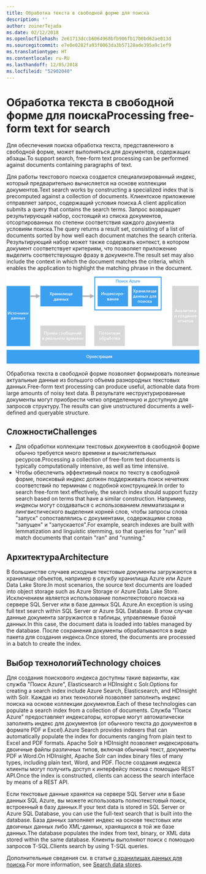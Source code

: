 ```yaml
---
title: Обработка текста в свободной форме для поиска
description: ''
author: zoinerTejada
ms.date: 02/12/2018
ms.openlocfilehash: 2e61713dccb6064968bfb906fb17b0bd62ae013d
ms.sourcegitcommit: e7e0e0282fa93f0063da3b57128ade395a9c1ef9
ms.translationtype: HT
ms.contentlocale: ru-RU
ms.lasthandoff: 12/05/2018
ms.locfileid: "52902040"
---
```

# <a name="processing-free-form-text-for-search"></a><span data-ttu-id="78cf2-102">Обработка текста в свободной форме для поиска</span><span class="sxs-lookup"><span data-stu-id="78cf2-102">Processing free-form text for search</span></span>

<span data-ttu-id="78cf2-103">Для обеспечения поиска обработка текста, представленного в свободной форме, может выполняться для документов, содержащих абзацы.</span><span class="sxs-lookup"><span data-stu-id="78cf2-103">To support search, free-form text processing can be performed against documents containing paragraphs of text.</span></span>

<span data-ttu-id="78cf2-104">Для работы текстового поиска создается специализированный индекс, который предварительно вычисляется на основе коллекции документов.</span><span class="sxs-lookup"><span data-stu-id="78cf2-104">Text search works by constructing a specialized index that is precomputed against a collection of documents.</span></span> <span data-ttu-id="78cf2-105">Клиентское приложение отправляет запрос, содержащий условия поиска.</span><span class="sxs-lookup"><span data-stu-id="78cf2-105">A client application submits a query that contains the search terms.</span></span> <span data-ttu-id="78cf2-106">Запрос возвращает результирующий набор, состоящий из списка документов, отсортированных по степени соответствия каждого документа условиям поиска.</span><span class="sxs-lookup"><span data-stu-id="78cf2-106">The query returns a result set, consisting of a list of documents sorted by how well each document matches the search criteria.</span></span> <span data-ttu-id="78cf2-107">Результирующий набор может также содержать контекст, в котором документ соответствует критериям, что позволяет приложению выделить соответствующую фразу в документе.</span><span class="sxs-lookup"><span data-stu-id="78cf2-107">The result set may also include the context in which the document matches the criteria, which enables the application to highlight the matching phrase in the document.</span></span> 

![](./images/search-pipeline.png)

<span data-ttu-id="78cf2-108">Обработка текста в свободной форме позволяет формировать полезные актуальные данные из большого объема разнородных текстовых данных.</span><span class="sxs-lookup"><span data-stu-id="78cf2-108">Free-form text processing can produce useful, actionable data from large amounts of noisy text data.</span></span> <span data-ttu-id="78cf2-109">В результате неструктурированные документы могут приобрести четко определенную и доступную для запросов структуру.</span><span class="sxs-lookup"><span data-stu-id="78cf2-109">The results can give unstructured documents a well-defined and queryable structure.</span></span>


## <a name="challenges"></a><span data-ttu-id="78cf2-110">Сложности</span><span class="sxs-lookup"><span data-stu-id="78cf2-110">Challenges</span></span>

- <span data-ttu-id="78cf2-111">Для обработки коллекции текстовых документов в свободной форме обычно требуется много времени и вычислительных ресурсов.</span><span class="sxs-lookup"><span data-stu-id="78cf2-111">Processing a collection of free-form text documents is typically computationally intensive, as well as time intensive.</span></span>
- <span data-ttu-id="78cf2-112">Чтобы обеспечить эффективный поиск по тексту в свободной форме, поисковый индекс должен поддерживать поиск нечетких соответствий по терминам с подобной конструкцией.</span><span class="sxs-lookup"><span data-stu-id="78cf2-112">In order to search free-form text effectively, the search index should support fuzzy search based on terms that have a similar construction.</span></span> <span data-ttu-id="78cf2-113">Например, индексы могут создаваться с использованием лемматизации и лингвистического выделения корней слов, чтобы запросы слова "запуск" сопоставлялись с документами, содержащими слова "запущен" и "запускается".</span><span class="sxs-lookup"><span data-stu-id="78cf2-113">For example, search indexes are built with lemmatization and linguistic stemming, so that queries for "run" will match documents that contain "ran" and "running."</span></span>

## <a name="architecture"></a><span data-ttu-id="78cf2-114">Архитектура</span><span class="sxs-lookup"><span data-stu-id="78cf2-114">Architecture</span></span>

<span data-ttu-id="78cf2-115">В большинстве случаев исходные текстовые документы загружаются в хранилище объектов, например в службу хранилища Azure или Azure Data Lake Store.</span><span class="sxs-lookup"><span data-stu-id="78cf2-115">In most scenarios, the source text documents are loaded into object storage such as Azure Storage or Azure Data Lake Store.</span></span> <span data-ttu-id="78cf2-116">Исключением является использование полнотекстового поиска на сервере SQL Server или в базе данных SQL Azure.</span><span class="sxs-lookup"><span data-stu-id="78cf2-116">An exception is using full text search within SQL Server or Azure SQL Database.</span></span> <span data-ttu-id="78cf2-117">В этом случае данные документа загружаются в таблицы, управляемые базой данных.</span><span class="sxs-lookup"><span data-stu-id="78cf2-117">In this case, the document data is loaded into tables managed by the database.</span></span> <span data-ttu-id="78cf2-118">После сохранения документы обрабатываются в виде пакета для создания индекса.</span><span class="sxs-lookup"><span data-stu-id="78cf2-118">Once stored, the documents are processed in a batch to create the index.</span></span>

## <a name="technology-choices"></a><span data-ttu-id="78cf2-119">Выбор технологий</span><span class="sxs-lookup"><span data-stu-id="78cf2-119">Technology choices</span></span>

<span data-ttu-id="78cf2-120">Для создания поискового индекса доступны такие варианты, как служба "Поиск Azure", Elasticsearch и HDInsight с Solr.</span><span class="sxs-lookup"><span data-stu-id="78cf2-120">Options for creating a search index include Azure Search, Elasticsearch, and HDInsight with Solr.</span></span> <span data-ttu-id="78cf2-121">Каждая из этих технологий позволяет заполнить индекс поиска на основе коллекции документов.</span><span class="sxs-lookup"><span data-stu-id="78cf2-121">Each of these technologies can populate a search index from a collection of documents.</span></span> <span data-ttu-id="78cf2-122">Служба "Поиск Azure" предоставляет индексаторы, которые могут автоматически заполнять индекс для документов (от обычного текста до документов в формате PDF и Excel).</span><span class="sxs-lookup"><span data-stu-id="78cf2-122">Azure Search provides indexers that can automatically populate the index for documents ranging from plain text to Excel and PDF formats.</span></span> <span data-ttu-id="78cf2-123">Apache Solr в HDInsight позволяет индексировать двоичные файлы различных типов, включая обычный текст, документы PDF и Word.</span><span class="sxs-lookup"><span data-stu-id="78cf2-123">On HDInsight, Apache Solr can index binary files of many types, including plain text, Word, and PDF.</span></span> <span data-ttu-id="78cf2-124">После создания индекса клиенты могут получить доступ к интерфейсу поиска с помощью REST API.</span><span class="sxs-lookup"><span data-stu-id="78cf2-124">Once the index is constructed, clients can access the search interface by means of a REST API.</span></span> 

<span data-ttu-id="78cf2-125">Если текстовые данные хранятся на сервере SQL Server или в Базе данных SQL Azure, вы можете использовать полнотекстовый поиск, встроенный в базу данных.</span><span class="sxs-lookup"><span data-stu-id="78cf2-125">If your text data is stored in SQL Server or Azure SQL Database, you can use the full-text search that is built into the database.</span></span> <span data-ttu-id="78cf2-126">База данных заполняет индекс на основе текстовых или двоичных данных либо XML-данных, хранящихся в той же базе данных.</span><span class="sxs-lookup"><span data-stu-id="78cf2-126">The database populates the index from text, binary, or XML data stored within the same database.</span></span> <span data-ttu-id="78cf2-127">Клиенты выполняют поиск с помощью запросов T-SQL.</span><span class="sxs-lookup"><span data-stu-id="78cf2-127">Clients search by using T-SQL queries.</span></span> 

<span data-ttu-id="78cf2-128">Дополнительные сведения см. в статье [о хранилищах данных для поиска](../technology-choices/search-options.md).</span><span class="sxs-lookup"><span data-stu-id="78cf2-128">For more information, see [Search data stores](../technology-choices/search-options.md).</span></span>
